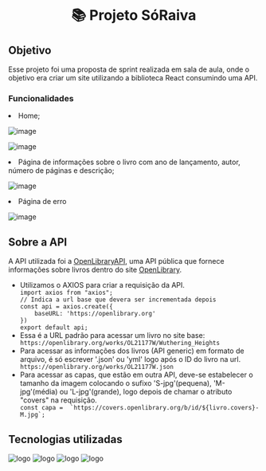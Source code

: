 <h1 text align="center"> 📚 Projeto SóRaiva</h1>

<h2>Objetivo</h2>
Esse projeto foi uma proposta de sprint realizada em sala de aula, onde o objetivo era criar um site utilizando a biblioteca React consumindo uma API.


<h3>Funcionalidades</h3>
<li>Home;</li>

![image](https://github.com/LucasSan1/Livraria/assets/131712297/833f9e6a-0849-4d53-bbfb-8fb799ad41b4)


![image](https://github.com/LucasSan1/Livraria/assets/131712297/8803ad37-bd4d-444e-8aa4-9c9e4413ff2f)


<li>Página de informações sobre o livro com ano de lançamento, autor, número de páginas e descrição;</li>

![image](https://github.com/LucasSan1/Livraria/assets/131712297/e75e3f33-fd74-41d0-93a6-02561e43ac27)

<li>Página de erro</li>

![image](https://github.com/LucasSan1/Livraria/assets/131712297/dbaf57d5-76fc-47d9-b928-c3bd0825fcbe)


<h2>Sobre a API</h2>
A API utilizada foi a <a href="https://openlibrary.org/dev/docs/api/books">OpenLibraryAPI</a>, uma API pública que fornece informações sobre livros dentro do site <a href="https://openlibrary.org">OpenLibrary</a>. 


<ul>
  <li>Utilizamos o AXIOS para criar a requisição da API.</li>
  <code>import axios from "axios";
// Indica a url base que devera ser incrementada depois
const api = axios.create({
    baseURL: 'https://openlibrary.org'
})
export default api;</code>
  
  <li>Essa é a URL padrão para acessar um livro no site base:</li>
  <code>https://openlibrary.org/works/OL21177W/Wuthering_Heights</code>

  <li>Para acessar as informações dos livros (API generic) em formato de arquivo, é só escrever '.json' ou 'yml' logo após o ID do livro na url. </li>
  <code>https://openlibrary.org/works/OL21177W.json</code>
  
  <li>Para acessar as capas, que estão em outra API, deve-se estabelecer o tamanho da imagem colocando o sufixo 'S-jpg'(pequena), 'M-jpg'(média) ou 'L-jpg'(grande), logo depois de chamar o atributo "covers" na requisição.
  </li>
  <code>const capa =  `https://covers.openlibrary.org/b/id/${livro.covers}-M.jpg`;</code>
</ul>

<h2>Tecnologias utilizadas</h2>
<img src="https://img.shields.io/badge/CSS3-1572B6?style=for-the-badge&logo=css3&logoColor=white" alt="logo">
<img src="https://img.shields.io/badge/HTML5-E34F26?style=for-the-badge&logo=html5&logoColor=white" alt="logo">
<img src="https://img.shields.io/badge/json-5E5C5C?style=for-the-badge&logo=json&logoColor=white" alt="logo">
<img src="https://img.shields.io/badge/React-20232A?style=for-the-badge&logo=react&logoColor=61DAFB" alt="logo">
